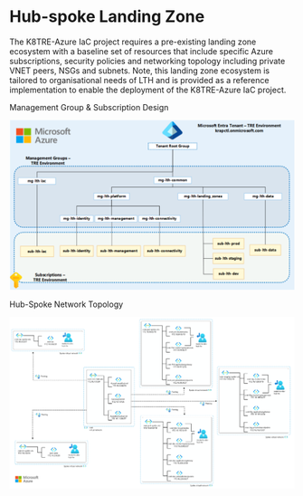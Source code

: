 # Hub-spoke Landing Zone

The K8TRE-Azure IaC project requires a pre-existing landing zone ecosystem with a baseline set of resources that include specific Azure subscriptions, security policies and networking topology including private VNET peers, NSGs and subnets. Note, this landing zone ecosystem is tailored to organisational needs of LTH and is provided as a reference implementation to enable the deployment of the K8TRE-Azure IaC project.

Management Group & Subscription Design

![group_mgmt_design](assets/lz/lz_mgmt_design.png)

Hub-Spoke Network Topology

![group_mgmt_design](assets/lz/lz_network_design.png)